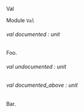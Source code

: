 Val

 Module  `` Val `` 
<a id="val-documented"></a>
###### val documented : unit

Foo.




<a id="val-undocumented"></a>
###### val undocumented : unit



<a id="val-documented_above"></a>
###### val documented_above : unit

Bar.


